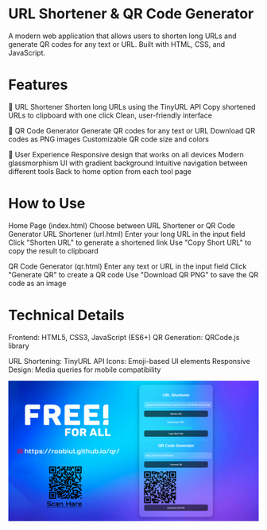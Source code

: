# URL Shortener & QR Code Generator
A modern web application that allows users to shorten long URLs and generate QR codes for any text or URL. Built with HTML, CSS, and JavaScript.

# Features
🔗 URL Shortener
Shorten long URLs using the TinyURL API
Copy shortened URLs to clipboard with one click
Clean, user-friendly interface

📱 QR Code Generator
Generate QR codes for any text or URL
Download QR codes as PNG images
Customizable QR code size and colors

🎨 User Experience
Responsive design that works on all devices
Modern glassmorphism UI with gradient background
Intuitive navigation between different tools
Back to home option from each tool page

# How to Use
Home Page (index.html)
Choose between URL Shortener or QR Code Generator
URL Shortener (url.html)
Enter your long URL in the input field
Click "Shorten URL" to generate a shortened link
Use "Copy Short URL" to copy the result to clipboard

QR Code Generator (qr.html)
Enter any text or URL in the input field
Click "Generate QR" to create a QR code
Use "Download QR PNG" to save the QR code as an image

# Technical Details
Frontend: HTML5, CSS3, JavaScript (ES6+)
QR Generation: QRCode.js library

URL Shortening: TinyURL API
Icons: Emoji-based UI elements
Responsive Design: Media queries for mobile compatibility

![image alt](https://github.com/roobiul/qr/blob/49d58430f58d01596118f1d83248828cade53cc1/Poster.jpg)
